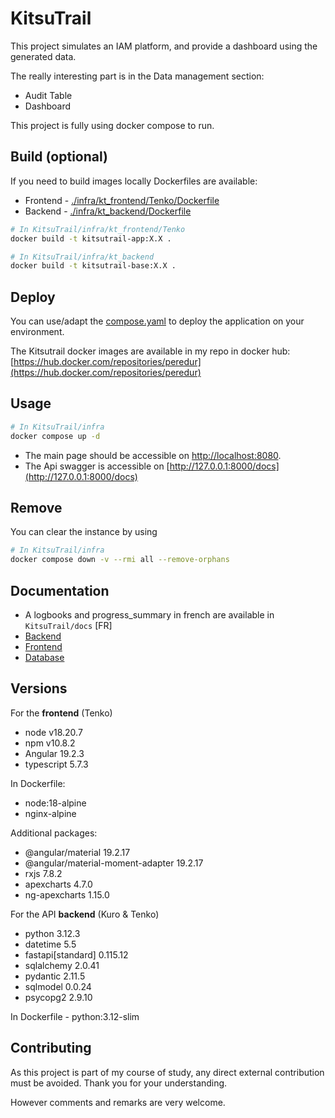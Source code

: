 # KitsuTrail
This project simulates an IAM platform, and provide a dashboard using the generated data.

The really interesting part is in the Data management section:
- Audit Table
- Dashboard

This project is fully using docker compose to run.

## Build (optional)
If you need to build images locally Dockerfiles are available:
- Frontend - [./infra/kt_frontend/Tenko/Dockerfile](./infra/kt_frontend/Tenko/Dockerfile)
- Backend - [./infra/kt_backend/Dockerfile](./infra/kt_backend/Dockerfile)

```bash
# In KitsuTrail/infra/kt_frontend/Tenko
docker build -t kitsutrail-app:X.X .

# In KitsuTrail/infra/kt_backend
docker build -t kitsutrail-base:X.X .
```

## Deploy
You can use/adapt the [compose.yaml](./infra/compose.yaml) to deploy the application on your environment.

The Kitsutrail docker images are available in my repo in docker hub: [https://hub.docker.com/repositories/peredur](https://hub.docker.com/repositories/peredur)

## Usage
```bash
# In KitsuTrail/infra
docker compose up -d
```
- The main page should be accessible on [http://localhost:8080](http://localhost:4200).
- The Api swagger is accessible on [http://127.0.0.1:8000/docs](http://127.0.0.1:8000/docs)

## Remove
You can clear the instance by using
```bash
# In KitsuTrail/infra
docker compose down -v --rmi all --remove-orphans 
```

## Documentation
- A logbooks and progress_summary in french are available in `KitsuTrail/docs` [FR]
- [Backend](./infra/kt_backend/README.md)
- [Frontend](./infra/kt_frontend/README.md)
- [Database](./infra/kt_database/README.md)

## Versions
For the **frontend** (Tenko) 
- node v18.20.7
- npm v10.8.2
- Angular 19.2.3
- typescript 5.7.3

In Dockerfile:
- node:18-alpine
- nginx-alpine

Additional packages:
- @angular/material 19.2.17
- @angular/material-moment-adapter 19.2.17
- rxjs 7.8.2
- apexcharts 4.7.0
- ng-apexcharts 1.15.0

For the API **backend** (Kuro & Tenko)
- python 3.12.3
- datetime 5.5
- fastapi[standard] 0.115.12
- sqlalchemy 2.0.41
- pydantic 2.11.5
- sqlmodel 0.0.24
- psycopg2 2.9.10

In Dockerfile
    - python:3.12-slim

## Contributing
As this project is part of my course of study, any direct external contribution must be avoided. Thank you for your understanding.

However comments and remarks are very welcome.